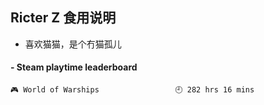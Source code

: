 ## Ricter Z 食用说明
- 喜欢猫猫，是个冇猫孤儿

<!-- steam-box start -->
#### - Steam playtime leaderboard
```text
🎮 World of Warships                 🕘 282 hrs 16 mins
```
<!-- Powered by https://github.com/YouEclipse/steam-box . -->
<!-- steam-box end -->
